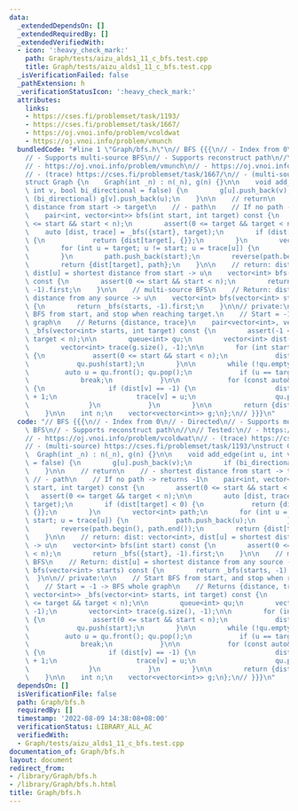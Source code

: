 ```yaml
---
data:
  _extendedDependsOn: []
  _extendedRequiredBy: []
  _extendedVerifiedWith:
  - icon: ':heavy_check_mark:'
    path: Graph/tests/aizu_alds1_11_c_bfs.test.cpp
    title: Graph/tests/aizu_alds1_11_c_bfs.test.cpp
  _isVerificationFailed: false
  _pathExtension: h
  _verificationStatusIcon: ':heavy_check_mark:'
  attributes:
    links:
    - https://cses.fi/problemset/task/1193/
    - https://cses.fi/problemset/task/1667/
    - https://oj.vnoi.info/problem/vcoldwat
    - https://oj.vnoi.info/problem/vmunch
  bundledCode: "#line 1 \"Graph/bfs.h\"\n// BFS {{{\n// - Index from 0\n// - Directed\n\
    // - Supports multi-source BFS\n// - Supports reconstruct path\n//\n// Tested:\n\
    // - https://oj.vnoi.info/problem/vmunch\n// - https://oj.vnoi.info/problem/vcoldwat\n\
    // - (trace) https://cses.fi/problemset/task/1667/\n// - (multi-source) https://cses.fi/problemset/task/1193/\n\
    struct Graph {\n    Graph(int _n) : n(_n), g(n) {}\n\n    void add_edge(int u,\
    \ int v, bool bi_directional = false) {\n        g[u].push_back(v);\n        if\
    \ (bi_directional) g[v].push_back(u);\n    }\n\n    // return\n    // - shortest\
    \ distance from start -> target\n    // - path\n    // If no path -> returns -1\n\
    \    pair<int, vector<int>> bfs(int start, int target) const {\n        assert(0\
    \ <= start && start < n);\n        assert(0 <= target && target < n);\n\n    \
    \    auto [dist, trace] = _bfs({start}, target);\n        if (dist[target] < 0)\
    \ {\n            return {dist[target], {}};\n        }\n        vector<int> path;\n\
    \        for (int u = target; u != start; u = trace[u]) {\n            path.push_back(u);\n\
    \        }\n        path.push_back(start);\n        reverse(path.begin(), path.end());\n\
    \        return {dist[target], path};\n    }\n\n    // return: dist: vector<int>,\
    \ dist[u] = shortest distance from start -> u\n    vector<int> bfs(int start)\
    \ const {\n        assert(0 <= start && start < n);\n        return _bfs({start},\
    \ -1).first;\n    }\n\n    // multi-source BFS\n    // Return: dist[u] = shortest\
    \ distance from any source -> u\n    vector<int> bfs(vector<int> starts) const\
    \ {\n        return _bfs(starts, -1).first;\n    }\n\n// private:\n\n    // Start\
    \ BFS from start, and stop when reaching target.\n    // Start = -1 -> BFS whole\
    \ graph\n    // Returns {distance, trace}\n    pair<vector<int>, vector<int>>\
    \ _bfs(vector<int> starts, int target) const {\n        assert(-1 <= target &&\
    \ target < n);\n\n        queue<int> qu;\n        vector<int> dist(g.size(), -1);\n\
    \        vector<int> trace(g.size(), -1);\n\n        for (int start : starts)\
    \ {\n            assert(0 <= start && start < n);\n            dist[start] = 0;\n\
    \            qu.push(start);\n        }\n\n        while (!qu.empty()) {\n   \
    \         auto u = qu.front(); qu.pop();\n            if (u == target) {\n   \
    \             break;\n            }\n\n            for (const auto& v : g[u])\
    \ {\n                if (dist[v] == -1) {\n                    dist[v] = dist[u]\
    \ + 1;\n                    trace[v] = u;\n                    qu.push(v);\n \
    \               }\n            }\n        }\n\n        return {dist, trace};\n\
    \    }\n\n    int n;\n    vector<vector<int>> g;\n};\n// }}}\n"
  code: "// BFS {{{\n// - Index from 0\n// - Directed\n// - Supports multi-source\
    \ BFS\n// - Supports reconstruct path\n//\n// Tested:\n// - https://oj.vnoi.info/problem/vmunch\n\
    // - https://oj.vnoi.info/problem/vcoldwat\n// - (trace) https://cses.fi/problemset/task/1667/\n\
    // - (multi-source) https://cses.fi/problemset/task/1193/\nstruct Graph {\n  \
    \  Graph(int _n) : n(_n), g(n) {}\n\n    void add_edge(int u, int v, bool bi_directional\
    \ = false) {\n        g[u].push_back(v);\n        if (bi_directional) g[v].push_back(u);\n\
    \    }\n\n    // return\n    // - shortest distance from start -> target\n   \
    \ // - path\n    // If no path -> returns -1\n    pair<int, vector<int>> bfs(int\
    \ start, int target) const {\n        assert(0 <= start && start < n);\n     \
    \   assert(0 <= target && target < n);\n\n        auto [dist, trace] = _bfs({start},\
    \ target);\n        if (dist[target] < 0) {\n            return {dist[target],\
    \ {}};\n        }\n        vector<int> path;\n        for (int u = target; u !=\
    \ start; u = trace[u]) {\n            path.push_back(u);\n        }\n        path.push_back(start);\n\
    \        reverse(path.begin(), path.end());\n        return {dist[target], path};\n\
    \    }\n\n    // return: dist: vector<int>, dist[u] = shortest distance from start\
    \ -> u\n    vector<int> bfs(int start) const {\n        assert(0 <= start && start\
    \ < n);\n        return _bfs({start}, -1).first;\n    }\n\n    // multi-source\
    \ BFS\n    // Return: dist[u] = shortest distance from any source -> u\n    vector<int>\
    \ bfs(vector<int> starts) const {\n        return _bfs(starts, -1).first;\n  \
    \  }\n\n// private:\n\n    // Start BFS from start, and stop when reaching target.\n\
    \    // Start = -1 -> BFS whole graph\n    // Returns {distance, trace}\n    pair<vector<int>,\
    \ vector<int>> _bfs(vector<int> starts, int target) const {\n        assert(-1\
    \ <= target && target < n);\n\n        queue<int> qu;\n        vector<int> dist(g.size(),\
    \ -1);\n        vector<int> trace(g.size(), -1);\n\n        for (int start : starts)\
    \ {\n            assert(0 <= start && start < n);\n            dist[start] = 0;\n\
    \            qu.push(start);\n        }\n\n        while (!qu.empty()) {\n   \
    \         auto u = qu.front(); qu.pop();\n            if (u == target) {\n   \
    \             break;\n            }\n\n            for (const auto& v : g[u])\
    \ {\n                if (dist[v] == -1) {\n                    dist[v] = dist[u]\
    \ + 1;\n                    trace[v] = u;\n                    qu.push(v);\n \
    \               }\n            }\n        }\n\n        return {dist, trace};\n\
    \    }\n\n    int n;\n    vector<vector<int>> g;\n};\n// }}}\n"
  dependsOn: []
  isVerificationFile: false
  path: Graph/bfs.h
  requiredBy: []
  timestamp: '2022-08-09 14:38:08+08:00'
  verificationStatus: LIBRARY_ALL_AC
  verifiedWith:
  - Graph/tests/aizu_alds1_11_c_bfs.test.cpp
documentation_of: Graph/bfs.h
layout: document
redirect_from:
- /library/Graph/bfs.h
- /library/Graph/bfs.h.html
title: Graph/bfs.h
---
```

